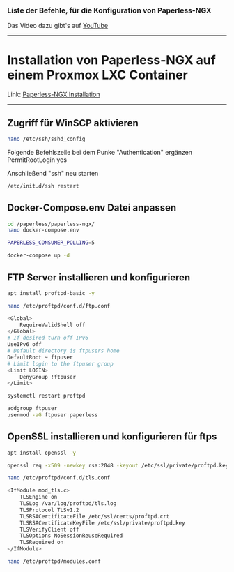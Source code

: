 ### Liste der Befehle, für die Konfiguration von Paperless-NGX

Das Video dazu gibt's auf [YouTube](https://www.youtube.com/watch?v=o4pfsee78m8)

---

# Installation von Paperless-NGX auf einem Proxmox LXC Container

Link: [Paperless-NGX Installation](https://www.youtube.com/watch?v=Yd_TSlLZDgU)


---


## Zugriff für WinSCP aktivieren
```sh
nano /etc/ssh/sshd_config
```
Folgende Befehlszeile bei dem Punke "Authentication" ergänzen
PermitRootLogin yes

Anschließend "ssh" neu starten
```sh
/etc/init.d/ssh restart
```

## Docker-Compose.env Datei anpassen
```sh
cd /paperless/paperless-ngx/
nano docker-compose.env

PAPERLESS_CONSUMER_POLLING=5

docker-compose up -d
```

## FTP Server installieren und konfigurieren
```sh
apt install proftpd-basic -y

nano /etc/proftpd/conf.d/ftp.conf

<Global>
    RequireValidShell off
</Global>
# If desired turn off IPv6
UseIPv6 off
# Default directory is ftpusers home
DefaultRoot ~ ftpuser
# Limit login to the ftpuser group
<Limit LOGIN>
    DenyGroup !ftpuser
</Limit>

systemctl restart proftpd

addgroup ftpuser
usermod -aG ftpuser paperless
```

## OpenSSL installieren und konfigurieren für ftps
```sh
apt install openssl -y

openssl req -x509 -newkey rsa:2048 -keyout /etc/ssl/private/proftpd.key -out /etc/ssl/certs/proftpd.crt -nodes -days 1460

nano /etc/proftpd/conf.d/tls.conf

<IfModule mod_tls.c>
    TLSEngine on
    TLSLog /var/log/proftpd/tls.log
    TLSProtocol TLSv1.2
    TLSRSACertificateFile /etc/ssl/certs/proftpd.crt
    TLSRSACertificateKeyFile /etc/ssl/private/proftpd.key
    TLSVerifyClient off
    TLSOptions NoSessionReuseRequired
    TLSRequired on
</IfModule>

nano /etc/proftpd/modules.conf
```




